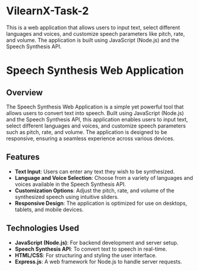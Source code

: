 # VilearnX-Task-2
This is a web application that allows users to input text, select different languages and voices, and customize speech parameters like pitch, rate, and volume. The application is built using JavaScript (Node.js) and the Speech Synthesis API.


# Speech Synthesis Web Application

## Overview

The Speech Synthesis Web Application is a simple yet powerful tool that allows users to convert text into speech. Built using JavaScript (Node.js) and the Speech Synthesis API, this application enables users to input text, select different languages and voices, and customize speech parameters such as pitch, rate, and volume. The application is designed to be responsive, ensuring a seamless experience across various devices.

## Features

- **Text Input**: Users can enter any text they wish to be synthesized.
- **Language and Voice Selection**: Choose from a variety of languages and voices available in the Speech Synthesis API.
- **Customization Options**: Adjust the pitch, rate, and volume of the synthesized speech using intuitive sliders.
- **Responsive Design**: The application is optimized for use on desktops, tablets, and mobile devices.

## Technologies Used

- **JavaScript (Node.js)**: For backend development and server setup.
- **Speech Synthesis API**: To convert text to speech in real-time.
- **HTML/CSS**: For structuring and styling the user interface.
- **Express.js**: A web framework for Node.js to handle server requests.
